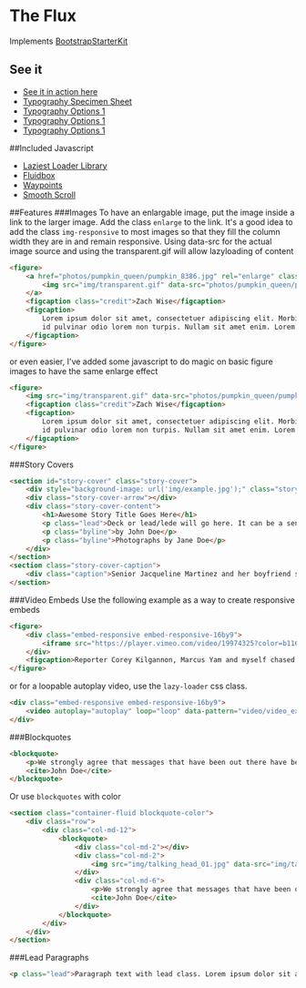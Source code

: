 # The Flux
Implements [BootstrapStarterKit](https://github.com/Medill/BootstrapStarterKit)
## See it
* [See it in action here](http://medill.github.io/TheFlux/)
* [Typography Specimen Sheet](http://medill.github.io/TheFlux/typography.html)
* [Typography Options 1](http://medill.github.io/TheFlux/typography_option_01.html)
* [Typography Options 1](http://medill.github.io/TheFlux/typography_option_02.html)
* [Typography Options 1](http://medill.github.io/TheFlux/typography_option_03.html)

##Included Javascript
* [Laziest Loader Library](http://sjwilliams.github.io/laziestloader/)
* [Fluidbox](http://terrymun.github.io/Fluidbox/)
* [Waypoints](http://imakewebthings.com/waypoints/)
* [Smooth Scroll](https://github.com/kswedberg/jquery-smooth-scroll)

##Features
###Images
To have an enlargable image, put the image inside a link to the larger image. Add the class `enlarge` to the link. 
It's a good idea to add the class `img-responsive` to most images so that they fill the column width they are in and remain responsive.
Using data-src for the actual image source and using the transparent.gif will allow lazyloading of content
```html
<figure>
	<a href="photos/pumpkin_queen/pumpkin_8386.jpg" rel="enlarge" class="enlarge">
		<img src="img/transparent.gif" data-src="photos/pumpkin_queen/pumpkin_8386.jpg" class="img-responsive">
	</a>
	<figcaption class="credit">Zach Wise</figcaption>
	<figcaption>
		Lorem ipsum dolor sit amet, consectetuer adipiscing elit. Morbi commodo, ipsum sed pharetra gravida, orci magna rhoncus neque, 
		id pulvinar odio lorem non turpis. Nullam sit amet enim. Lorem ipsum dolor sit amet, consectetuer adipiscing elit.
	</figcaption>
</figure>
```
or even easier, I've added some javascript to do magic on basic figure images to have the same enlarge effect
```html
<figure>
	<img src="img/transparent.gif" data-src="photos/pumpkin_queen/pumpkin_8386.jpg" class="img-responsive">
	<figcaption class="credit">Zach Wise</figcaption>
	<figcaption>
		Lorem ipsum dolor sit amet, consectetuer adipiscing elit. Morbi commodo, ipsum sed pharetra gravida, orci magna rhoncus neque, 
		id pulvinar odio lorem non turpis. Nullam sit amet enim. Lorem ipsum dolor sit amet, consectetuer adipiscing elit.
	</figcaption>
</figure>
```
###Story Covers
```html
<section id="story-cover" class="story-cover">
	<div style="background-image: url('img/example.jpg');" class="story-cover-image"></div>
	<div class="story-cover-arrow"></div>
	<div class="story-cover-content">
		<h1>Awesome Story Title Goes Here</h1>
		<p class="lead">Deck or lead/lede will go here. It can be a sentence or two but shouldn't go over that</p>
		<p class="byline">by John Doe</p>
		<p class="byline">Photographs by Jane Doe</p>
	</div>
</section>
<section class="story-cover-caption">
	<div class="caption">Senior Jacqueline Martinez and her boyfriend share a bus ride on her second to last day of high school. The two are expecting their first child this November.</div>
</section>
```
###Video Embeds
Use the following example as a way to create responsive embeds
```html
<figure>
	<div class="embed-responsive embed-responsive-16by9">
		<iframe src="https://player.vimeo.com/video/19974325?color=b11623" width="100%" frameborder="0" webkitallowfullscreen="webkitallowfullscreen" mozallowfullscreen="mozallowfullscreen" allowfullscreen="allowfullscreen" class="embed-responsive-item"></iframe>
	</div>
	<figcaption>Reporter Corey Kilgannon, Marcus Yam and myself chased calls over a police scanner for around 16hrs straight. What we found wasn’t what we expected.</figcaption>
</figure>
```
or for a loopable autoplay video, use the `lazy-loader` css class.
```html
<div class="embed-responsive embed-responsive-16by9">
	<video autoplay="autoplay" loop="loop" data-pattern="video/video_example_loopable_{{size}}.mp4" data-widths="[600, 900]" class="lazy-video embed-responsive-item"></video>
</div>
```
###Blockquotes
```html
<blockquote>
	<p>We strongly agree that messages that have been out there have been overblown.</p>
	<cite>John Doe</cite>
</blockquote>
```
Or use `blockquotes` with color
```html
<section class="container-fluid blockquote-color">
	<div class="row">
		<div class="col-md-12">
			<blockquote>
				<div class="col-md-2"></div>
				<div class="col-md-2">
					<img src="img/talking_head_01.jpg" data-src="img/talking_head_01.jpg" class="img-responsive img-circle ll-init ll-loaded" style="opacity: 1;">
				</div>
				<div class="col-md-6">
					<p>We strongly agree that messages that have been out there have been overblown.</p>
					<cite>John Doe</cite>
				</div>
			</blockquote>
		</div>
	</div>
</section>
```

###Lead Paragraphs
```html
<p class="lead">Paragraph text with lead class. Lorem ipsum dolor sit amet, consectetuer adipiscing elit. Morbi commodo, ipsum sed pharetra gravida, orci magna rhoncus neque, id pulvinar odio lorem non turpis. Nullam sit amet enim. Suspendisse id velit vitae ligula volutpat condimentum. Aliquam erat volutpat.</p>
```